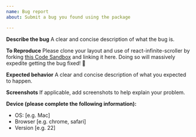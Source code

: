 ```yaml
---
name: Bug report
about: Submit a bug you found using the package

---
```


**Describe the bug**
A clear and concise description of what the bug is.

**To Reproduce**
Please clone your layout and use of react-infinite-scroller by forking [this Code Sandbox](https://codesandbox.io/s/my6vo3yo78) and linking it here. Doing so will massively expedite getting the bug fixed! 👊

**Expected behavior**
A clear and concise description of what you expected to happen.

**Screenshots**
If applicable, add screenshots to help explain your problem.

**Device (please complete the following information):**
 - OS: [e.g. Mac]
 - Browser [e.g. chrome, safari]
 - Version [e.g. 22]
